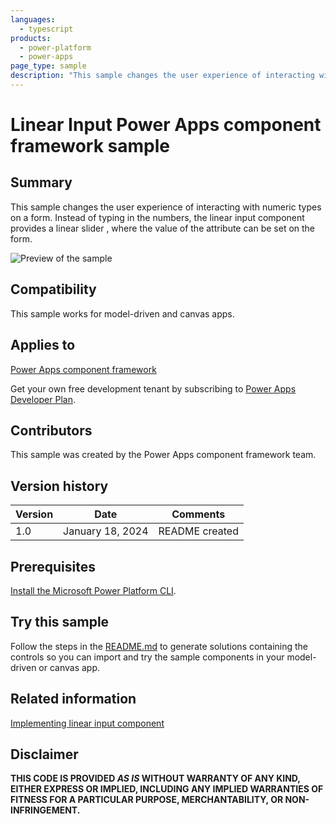 ```yaml
---
languages:
  - typescript
products:
  - power-platform
  - power-apps
page_type: sample
description: "This sample changes the user experience of interacting with numeric types on a form in Microsoft Power Apps."
---
```


# Linear Input Power Apps component framework sample

## Summary

This sample changes the user experience of interacting with numeric types on a form. Instead of typing in the numbers, the linear input component provides a linear slider , where the value of the attribute can be set on the form.

![Preview of the sample](https://learn.microsoft.com/power-apps/developer/component-framework/media/linear-input-control.png)

## Compatibility

This sample works for model-driven and canvas apps.

## Applies to

[Power Apps component framework](https://learn.microsoft.com/power-apps/developer/component-framework/overview)

Get your own free development tenant by subscribing to [Power Apps Developer Plan](https://learn.microsoft.com/power-platform/developer/plan).

## Contributors

This sample was created by the Power Apps component framework team.

## Version history

| Version | Date             | Comments       |
| ------- | ---------------- | -------------- |
| 1.0     | January 18, 2024 | README created |

## Prerequisites

[Install the Microsoft Power Platform CLI](https://learn.microsoft.com/power-platform/developer/cli/introduction).

## Try this sample

Follow the steps in the [README.md](../README.md) to generate solutions containing the controls so you can import and try the sample components in your model-driven or canvas app.

## Related information

[Implementing linear input component](https://learn.microsoft.com/power-apps/developer/component-framework/sample-controls/linear-input-control)

## Disclaimer

**THIS CODE IS PROVIDED _AS IS_ WITHOUT WARRANTY OF ANY KIND, EITHER EXPRESS OR IMPLIED, INCLUDING ANY IMPLIED WARRANTIES OF FITNESS FOR A PARTICULAR PURPOSE, MERCHANTABILITY, OR NON-INFRINGEMENT.**
